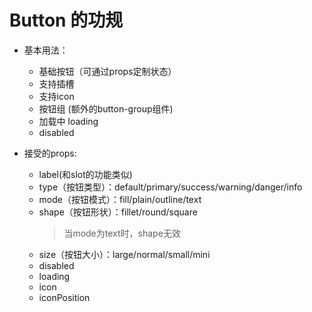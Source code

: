 # Button 的功规
- 基本用法：
    - 基础按钮（可通过props定制状态）
    - 支持插槽
    - 支持icon
    - 按钮组 (额外的button-group组件)
    - 加载中 loading
    - disabled
    
    
- 接受的props:
    - label(和slot的功能类似)
    - type（按钮类型）：default/primary/success/warning/danger/info
    - mode（按钮模式）：fill/plain/outline/text
    - shape（按钮形状）：fillet/round/square
        > 当mode为text时，shape无效
    - size（按钮大小）：large/normal/small/mini
    - disabled
    - loading
    - icon
    - iconPosition

    
    
